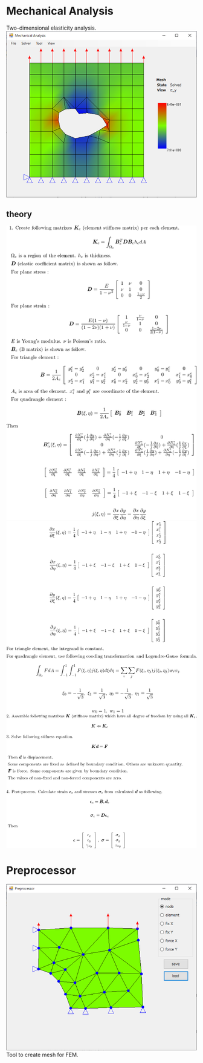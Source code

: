 # Mechanical Analysis
Two-dimensional elasticity analysis.<br>
![](doc/MechanicalAnalysis.png)<br>

## theory 
![](doc/texclip1.png)<br>
![](doc/texclip2.png)<br>
![](doc/texclip3.png)<br>

# Preprocessor
![](doc/Preprocessor.png)<br>
Tool to create mesh for FEM.<br>
 